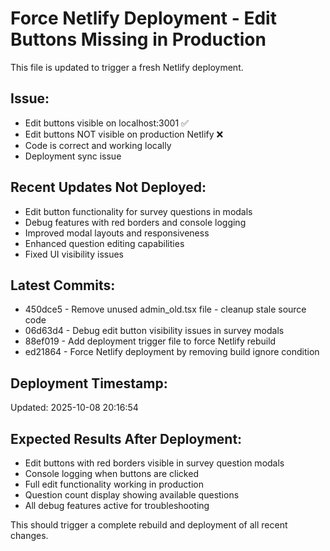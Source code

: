 # Force Netlify Deployment - Edit Buttons Missing in Production

This file is updated to trigger a fresh Netlify deployment.

## Issue:
- Edit buttons visible on localhost:3001 ✅
- Edit buttons NOT visible on production Netlify ❌
- Code is correct and working locally
- Deployment sync issue

## Recent Updates Not Deployed:
- Edit button functionality for survey questions in modals
- Debug features with red borders and console logging
- Improved modal layouts and responsiveness
- Enhanced question editing capabilities
- Fixed UI visibility issues

## Latest Commits:
- 450dce5 - Remove unused admin_old.tsx file - cleanup stale source code
- 06d63d4 - Debug edit button visibility issues in survey modals
- 88ef019 - Add deployment trigger file to force Netlify rebuild
- ed21864 - Force Netlify deployment by removing build ignore condition

## Deployment Timestamp:
Updated: 2025-10-08 20:16:54

## Expected Results After Deployment:
- Edit buttons with red borders visible in survey question modals
- Console logging when buttons are clicked
- Full edit functionality working in production
- Question count display showing available questions
- All debug features active for troubleshooting

This should trigger a complete rebuild and deployment of all recent changes.
